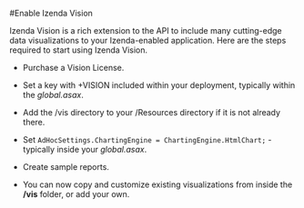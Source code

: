#Enable Izenda Vision

Izenda Vision is a rich extension to the API to include many cutting-edge data visualizations to your Izenda-enabled application. Here are the steps required to start using Izenda Vision.

- Purchase a Vision License.

- Set a key with +VISION included within your deployment, typically within the _global.asax_.

- Add the /vis directory to your /Resources directory if it is not already there.

- Set ``AdHocSettings.ChartingEngine = ChartingEngine.HtmlChart;`` - typically inside your _global.asax_.

- Create sample reports.

- You can now copy and customize existing visualizations from inside the **/vis** folder, or add your own.